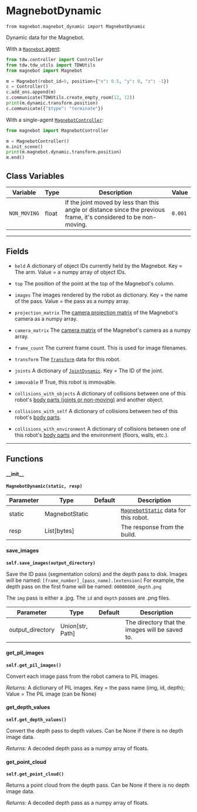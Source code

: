 # MagnebotDynamic

`from magnebot.magnebot_dynamic import MagnebotDynamic`

Dynamic data for the Magnebot.

With a [`Magnebot` agent](magnebot.md):

```python
from tdw.controller import Controller
from tdw.tdw_utils import TDWUtils
from magnebot import Magnebot

m = Magnebot(robot_id=0, position={"x": 0.5, "y": 0, "z": -1})
c = Controller()
c.add_ons.append(m)
c.communicate(TDWUtils.create_empty_room(12, 12))
print(m.dynamic.transform.position)
c.communicate({"$type": "terminate"})
```

With a single-agent [`MagnebotController`](magnebot_controller.md):

```python
from magnebot import MagnebotController

m = MagnebotController()
m.init_scene()
print(m.magnebot.dynamic.transform.position)
m.end()
```

## Class Variables

| Variable | Type | Description | Value |
| --- | --- | --- | --- |
| `NON_MOVING` | float | If the joint moved by less than this angle or distance since the previous frame, it's considered to be non-moving. | `0.001` |

***

## Fields

- `held` A dictionary of object IDs currently held by the Magnebot. Key = The arm. Value = a numpy array of object IDs.

- `top` The position of the point at the top of the Magnebot's column.

- `images` The images rendered by the robot as dictionary. Key = the name of the pass. Value = the pass as a numpy array.

- `projection_matrix` The [camera projection matrix](https://github.com/threedworld-mit/tdw/blob/master/Documentation/api/output_data.md#cameramatrices) of the Magnebot's camera as a numpy array.

- `camera_matrix` The [camera matrix](https://github.com/threedworld-mit/tdw/blob/master/Documentation/api/output_data.md#cameramatrices) of the Magnebot's camera as a numpy array.

- `frame_count` The current frame count. This is used for image filenames.

- `transform` The [`Transform`](https://github.com/threedworld-mit/tdw/blob/master/Documentation/python/object_data/transform.md) data for this robot.

- `joints` A dictionary of [`JointDynamic`](https://github.com/threedworld-mit/tdw/blob/master/Documentation/python/robot_data/joint_dynamic.md). Key = The ID of the joint.

- `immovable` If True, this robot is immovable.

- `collisions_with_objects` A dictionary of collisions between one of this robot's [body parts (joints or non-moving)](https://github.com/threedworld-mit/tdw/blob/master/Documentation/python/robot_data/robot_static.md) and another object.

- `collisions_with_self` A dictionary of collisions between two of this robot's [body parts](https://github.com/threedworld-mit/tdw/blob/master/Documentation/python/robot_data/robot_static.md).

- `collisions_with_environment` A dictionary of collisions between one of this robot's [body parts](https://github.com/threedworld-mit/tdw/blob/master/Documentation/python/robot_data/robot_static.md) and the environment (floors, walls, etc.).

***

## Functions

#### \_\_init\_\_

**`MagnebotDynamic(static, resp)`**

| Parameter | Type | Default | Description |
| --- | --- | --- | --- |
| static |  MagnebotStatic |  | [`MagnebotStatic`](magnebot_static.md) data for this robot. |
| resp |  List[bytes] |  | The response from the build. |

#### save_images

**`self.save_images(output_directory)`**

Save the ID pass (segmentation colors) and the depth pass to disk.
Images will be named: `[frame_number]_[pass_name].[extension]`
For example, the depth pass on the first frame will be named: `00000000_depth.png`

The `img` pass is either a .jpg. The `id` and `depth` passes are .png files.

| Parameter | Type | Default | Description |
| --- | --- | --- | --- |
| output_directory |  Union[str, Path] |  | The directory that the images will be saved to. |

#### get_pil_images

**`self.get_pil_images()`**

Convert each image pass from the robot camera to PIL images.

_Returns:_  A dictionary of PIL images. Key = the pass name (img, id, depth); Value = The PIL image (can be None)

#### get_depth_values

**`self.get_depth_values()`**

Convert the depth pass to depth values. Can be None if there is no depth image data.

_Returns:_  A decoded depth pass as a numpy array of floats.

#### get_point_cloud

**`self.get_point_cloud()`**

Returns a point cloud from the depth pass. Can be None if there is no depth image data.

_Returns:_  A decoded depth pass as a numpy array of floats.